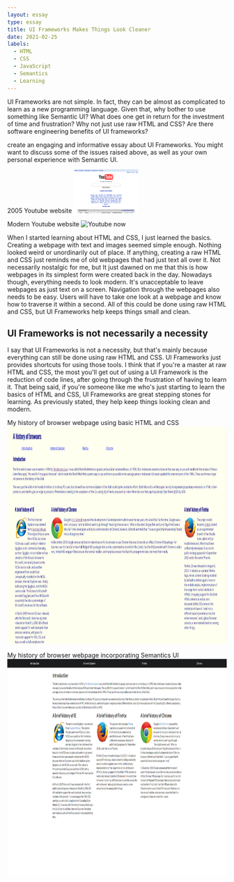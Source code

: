 ```yaml
---
layout: essay
type: essay
title: UI Frameworks Makes Things Look Cleaner
date: 2021-02-25
labels:
  - HTML
  - CSS
  - JavaScript
  - Semantics
  - Learning
---
```


UI Frameworks are not simple. In fact, they can be almost as complicated to learn as a new programming language. Given that, why bother to use something like Semantic UI? What does one get in return for the investment of time and frustration? Why not just use raw HTML and CSS? Are there software engineering benefits of UI frameworks?

create an engaging and informative essay about UI Frameworks. You might want to discuss some of the issues raised above, as well as your own personal experience with Semantic UI.

2005 Youtube website
<img class="ui image" src="../images/UI-Essay/yt-html.png" height="100px" alt="Youtube 2005">

Modern Youtube website
<img class="ui image" src="https://cdn.vox-cdn.com/thumbor/lV9t0Uh2ZZ6EGv-h11MzbFxUwe4=/0x0:1200x800/1400x933/filters:focal(504x304:696x496):no_upscale()/cdn.vox-cdn.com/uploads/chorus_image/image/65784178/homepage.0.jpeg" height="100px" alt="Youtube now">


When I started learning about HTML and CSS, I just learned the basics. Creating a webpage with text and images seemed simple enough. Nothing looked weird or unordinarily out of place. If anything, creating a raw HTML and CSS just reminds me of old webpages that had just text all over it. Not necessarily nostalgic for me, but It just dawned on me that this is how webpages in its simplest form were created back in the day. Nowadays though, everything needs to look modern. It's unacceptable to leave webpages as just text on a screen. Navigation through the webpages also needs to be easy. Users will have to take one look at a webpage and know how to traverse it within a second. All of this could be done using raw HTML and CSS, but UI Frameworks help keeps things small and clean.


## UI Frameworks is not necessarily a necessity

I say that UI Frameworks is not a necessity, but that's mainly because everything can still be done using raw HTML and CSS. UI Frameworks just provides shortcuts for using those tools. I think that if you're a master at raw HTML and CSS, the most you'll get out of using a UI Framework is the reduction of code lines, after going through the frustration of having to learn it. That being said, if you're someone like me who's just starting to learn the basics of HTML and CSS, UI Frameworks are great stepping stones for learning. As previously stated, they help keep things looking clean and modern.


My history of browser webpage using basic HTML and CSS
<img class="ui image" src="../images/UI-Essay/history-basic.png" height="500px" alt="History WOD with basic HTML and CSS">

My history of browser webpage incorporating Semantics UI
<img class="ui image" src="../images/UI-Essay/history-semantics.png" height="500px" alt="History WOD incorporating Semantic UI">


